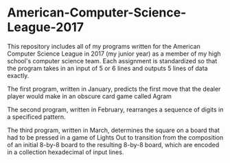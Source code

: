 # American-Computer-Science-League-2017
This repository includes all of my programs written for the American Computer Science League in 2017 (my junior year) as a member of my high school's computer science team. Each assignment is standardized so that the program takes in an input of 5 or 6 lines and outputs 5 lines of data exactly.

The first program, written in January, predicts the first move that the dealer player would make in an obscure card game called Agram

The second program, written in February, rearranges a sequence of digits in a specificed pattern.

The third program, written in March, determines the square on a board that had to be pressed in a game of Lights Out to transition from the composition of an initial 8-by-8 board to the resulting 8-by-8 board, which are encoded in a collection hexadecimal of input lines.
